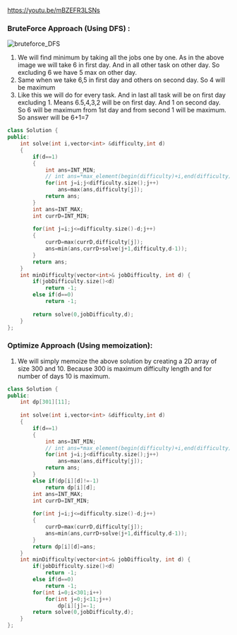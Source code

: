 https://youtu.be/mBZEFR3LSNs

### BruteForce Approach (Using DFS) :

![bruteforce_DFS](https://drive.google.com/uc?id=14gxPRrreqZCG2K-ZCESn478n79_jwcZ)

1. We will find minimum by taking all the jobs one by one. As in the above image we will take 6 in first day. And in all other task on other day. So excluding 6 we have 5 max on other day.
2. Same when we take 6,5 in first day and others on second day. So 4 will be maximum
3. Like this we will do for every task. And in last all task will be on first day excluding 1. Means 6.5,4,3,2 will be on first day. And 1 on second day. So 6 will be maximum from 1st day and from second 1 will be maximum. So answer will be 6+1=7

```cpp
class Solution {
public:
    int solve(int i,vector<int> &difficulty,int d)
    {
        if(d==1)
        {
            int ans=INT_MIN;
            // int ans=*max_element(begin(difficulty)+i,end(difficulty);
            for(int j=i;j<difficulty.size();j++)
                ans=max(ans,difficulty[j]);
            return ans;
        }
        int ans=INT_MAX;
        int currD=INT_MIN;
        
        for(int j=i;j<=difficulty.size()-d;j++)
        {
            currD=max(currD,difficulty[j]);
            ans=min(ans,currD+solve(j+1,difficulty,d-1));
        }
        return ans;
    }
    int minDifficulty(vector<int>& jobDifficulty, int d) {
        if(jobDifficulty.size()<d)
            return -1;
        else if(d==0)
            return -1;
        
        return solve(0,jobDifficulty,d);
    }
};
```

### Optimize Approach (Using memoization):
1. We will simply memoize the above solution by creating a 2D array of size 300 and 10. Because 300 is maximum difficulty length and for number of days 10 is maximum.

```C++
class Solution {
public:
    int dp[301][11];
    
    int solve(int i,vector<int> &difficulty,int d)
    {
        if(d==1)
        {
            int ans=INT_MIN;
            // int ans=*max_element(begin(difficulty)+i,end(difficulty);
            for(int j=i;j<difficulty.size();j++)
                ans=max(ans,difficulty[j]);
            return ans;
        }
        else if(dp[i][d]!=-1)
            return dp[i][d];
        int ans=INT_MAX;
        int currD=INT_MIN;
        
        for(int j=i;j<=difficulty.size()-d;j++)
        {
            currD=max(currD,difficulty[j]);
            ans=min(ans,currD+solve(j+1,difficulty,d-1));
        }
        return dp[i][d]=ans;
    }
    int minDifficulty(vector<int>& jobDifficulty, int d) {
        if(jobDifficulty.size()<d)
            return -1;
        else if(d==0)
            return -1;
        for(int i=0;i<301;i++)
            for(int j=0;j<11;j++)
                dp[i][j]=-1;
        return solve(0,jobDifficulty,d);
    }
};
```
